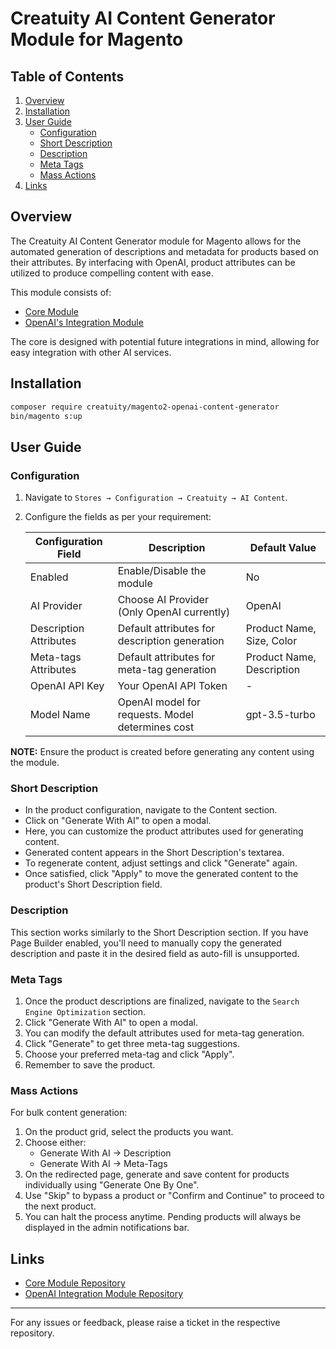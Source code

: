 # Creatuity AI Content Generator Module for Magento

## Table of Contents
1. [Overview](#overview)
2. [Installation](#installation)
3. [User Guide](#user-guide)
    - [Configuration](#configuration)
    - [Short Description](#short-description)
    - [Description](#description)
    - [Meta Tags](#meta-tags)
    - [Mass Actions](#mass-actions)
4. [Links](#links)

## Overview
The Creatuity AI Content Generator module for Magento allows for the automated generation of descriptions and metadata for products based on their attributes. By interfacing with OpenAI, product attributes can be utilized to produce compelling content with ease.

This module consists of:
- [Core Module](https://github.com/creatuity/magento2-ai-content-generator-core)
- [OpenAI's Integration Module](https://github.com/creatuity/magento2-openai-content-generator)

The core is designed with potential future integrations in mind, allowing for easy integration with other AI services.

## Installation
```bash
composer require creatuity/magento2-openai-content-generator
bin/magento s:up
```

## User Guide

### Configuration
1. Navigate to `Stores → Configuration → Creatuity → AI Content`.
2. Configure the fields as per your requirement:

    | Configuration Field    | Description | Default Value |
    |------------------------|-------------|---------------|
    | Enabled                | Enable/Disable the module | No |
    | AI Provider            | Choose AI Provider (Only OpenAI currently) | OpenAI |
    | Description Attributes | Default attributes for description generation | Product Name, Size, Color |
    | Meta-tags Attributes   | Default attributes for meta-tag generation | Product Name, Description |
    | OpenAI API Key         | Your OpenAI API Token | - |
    | Model Name             | OpenAI model for requests. Model determines cost | gpt-3.5-turbo |

**NOTE:** Ensure the product is created before generating any content using the module.

### Short Description
- In the product configuration, navigate to the Content section.
- Click on "Generate With AI" to open a modal.
- Here, you can customize the product attributes used for generating content.
- Generated content appears in the Short Description's textarea.
- To regenerate content, adjust settings and click "Generate" again.
- Once satisfied, click "Apply" to move the generated content to the product's Short Description field.

### Description
This section works similarly to the Short Description section. If you have Page Builder enabled, you'll need to manually copy the generated description and paste it in the desired field as auto-fill is unsupported.

### Meta Tags
1. Once the product descriptions are finalized, navigate to the `Search Engine Optimization` section.
2. Click "Generate With AI" to open a modal.
3. You can modify the default attributes used for meta-tag generation.
4. Click "Generate" to get three meta-tag suggestions.
5. Choose your preferred meta-tag and click "Apply".
6. Remember to save the product.

### Mass Actions
For bulk content generation:
1. On the product grid, select the products you want.
2. Choose either:
    - Generate With AI → Description
    - Generate With AI → Meta-Tags
3. On the redirected page, generate and save content for products individually using "Generate One By One".
4. Use "Skip" to bypass a product or "Confirm and Continue" to proceed to the next product.
5. You can halt the process anytime. Pending products will always be displayed in the admin notifications bar.

## Links
- [Core Module Repository](https://github.com/creatuity/magento2-ai-content-generator-core)
- [OpenAI Integration Module Repository](https://github.com/creatuity/magento2-openai-content-generator)

---

For any issues or feedback, please raise a ticket in the respective repository.
